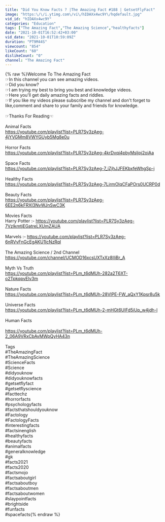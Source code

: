 ```yaml
---
title: "Did You Know Facts ? |The Amazing Fact #188 | GetsetFlyFact"
image: "https:\/\/i.ytimg.com\/vi\/hIDAXx4wc9Y\/hqdefault.jpg"
vid_id: "hIDAXx4wc9Y"
categories: "Education"
tags: ["The Amazing Fact","The Amazing Science","healthyfacts"]
date: "2021-10-01T16:52:42+03:00"
vid_date: "2021-10-01T10:59:09Z"
duration: "PT9M44S"
viewcount: "854"
likeCount: "60"
dislikeCount: "0"
channel: "The Amazing Fact"
---
```

{% raw %}Welcome To The Amazing Fact<br />☞︎︎︎In this channel you can see amazing videos.<br />☞︎︎︎Did you know?<br />☞︎︎︎I am trying my best to bring you best and knowledge videos.<br />☞︎︎︎Here you'll get daily amazing facts and riddles.<br />☞︎︎︎If you like my videos please subscribe my channel and don't forget to like,comment and share to your family and friends for knowledge.<br /><br />☞︎︎︎Thanks For Reading☜︎︎︎<br /><br />Animal Facts <br /><a rel="nofollow" target="blank" href="https://youtube.com/playlist?list=PLR7Sy3zAeg-4jYVGMm8VWYGUyb5Mg8e0u">https://youtube.com/playlist?list=PLR7Sy3zAeg-4jYVGMm8VWYGUyb5Mg8e0u</a> <br /><br />Horror Facts <br /><a rel="nofollow" target="blank" href="https://youtube.com/playlist?list=PLR7Sy3zAeg-4krDvqi4pbyMsljpj2oiAa">https://youtube.com/playlist?list=PLR7Sy3zAeg-4krDvqi4pbyMsljpj2oiAa</a><br /><br />Space Facts <br /><a rel="nofollow" target="blank" href="https://youtube.com/playlist?list=PLR7Sy3zAeg-7_iZjhJJFEKbxfeWhgSp-j">https://youtube.com/playlist?list=PLR7Sy3zAeg-7_iZjhJJFEKbxfeWhgSp-j</a> <br /><br />Healthy Facts <br /><a rel="nofollow" target="blank" href="https://youtube.com/playlist?list=PLR7Sy3zAeg-7LirmOlqCFaPOrs0UCRP0d">https://youtube.com/playlist?list=PLR7Sy3zAeg-7LirmOlqCFaPOrs0UCRP0d</a> <br /><br />Beauty Facts <br /><a rel="nofollow" target="blank" href="https://youtube.com/playlist?list=PLR7Sy3zAeg-6EE2n6kFRXI3NvWJnSwC3K">https://youtube.com/playlist?list=PLR7Sy3zAeg-6EE2n6kFRXI3NvWJnSwC3K</a>  <br /><br />Movies Facts <br />Harry Potter :- <a rel="nofollow" target="blank" href="https://youtube.com/playlist?list=PLR7Sy3zAeg-7VzlkmtjEGatreLXUmZAUA">https://youtube.com/playlist?list=PLR7Sy3zAeg-7VzlkmtjEGatreLXUmZAUA</a> <br /><br />Marvels :- <a rel="nofollow" target="blank" href="https://youtube.com/playlist?list=PLR7Sy3zAeg-6nRVvFnGcEgAKU1IcNzRqI">https://youtube.com/playlist?list=PLR7Sy3zAeg-6nRVvFnGcEgAKU1IcNzRqI</a> <br /><br />The Amazing Science / 2nd Channel<br /><a rel="nofollow" target="blank" href="https://youtube.com/channel/UCMOD16xcsUXTxXz8lIiBr_A">https://youtube.com/channel/UCMOD16xcsUXTxXz8lIiBr_A</a> <br /><br />Myth Vs Truth <br /><a rel="nofollow" target="blank" href="https://youtube.com/playlist?list=PLm_t6dMUh-282a2T6XT-o2TpkqpvElv3m">https://youtube.com/playlist?list=PLm_t6dMUh-282a2T6XT-o2TpkqpvElv3m</a> <br /><br />Nature Facts <br /><a rel="nofollow" target="blank" href="https://youtube.com/playlist?list=PLm_t6dMUh-28VlPE-FW_aQxY1Kpsr8u5k">https://youtube.com/playlist?list=PLm_t6dMUh-28VlPE-FW_aQxY1Kpsr8u5k</a> <br /><br />Universe Facts <br /><a rel="nofollow" target="blank" href="https://youtube.com/playlist?list=PLm_t6dMUh-2-mHGt6UIFd5iUp_w4jdh-l">https://youtube.com/playlist?list=PLm_t6dMUh-2-mHGt6UIFd5iUp_w4jdh-l</a> <br /><br />Human Facts <br /><br /><a rel="nofollow" target="blank" href="https://youtube.com/playlist?list=PLm_t6dMUh-2_06A9VRxCbAvMWpQyHA43n">https://youtube.com/playlist?list=PLm_t6dMUh-2_06A9VRxCbAvMWpQyHA43n</a><br /><br />Tags <br />#TheAmazingFact<br />#TheAmazingScience<br />#ScienceFacts<br />#Science<br />#didyouknow<br />#didyouknowfacts<br />#getsetflyfact<br />#getsetflyscience<br />#facttechz<br />#horrorfacts<br />#psychologyfacts<br />#factsthatshouldyouknow<br />#Factology<br />#FactologyFacts<br />#interestingfacts<br />#factsinenglish<br />#healthyfacts<br />#beautyfacts<br />#animalfacts<br />#generalknowledge<br />#gk<br />#facts2021<br />#facts2020<br />#factsmojo<br />#factsaboutgirl<br />#factsaboutboy<br />#factsaboutmen<br />#factsaboutwomen<br />#slaypointfacts<br />#brightside<br />#funfacts<br />#spacefacts{% endraw %}
